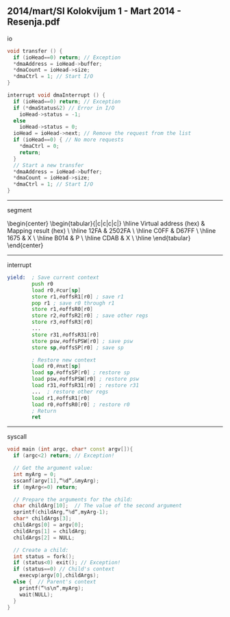 2014/mart/SI Kolokvijum 1 - Mart 2014 - Resenja.pdf
--------------------------------------------------------------------------------
io
```cpp
void transfer () {
  if (ioHead==0) return; // Exception
  *dmaAddress = ioHead->buffer;
  *dmaCount = ioHead->size;
  *dmaCtrl = 1; // Start I/O
}

interrupt void dmaInterrupt () {
  if (ioHead==0) return; // Exception
  if (*dmaStatus&2) // Error in I/O
    ioHead->status = -1;
  else
    ioHead->status = 0;
  ioHead = ioHead->next; // Remove the request from the list
  if (ioHead==0) { // No more requests
    *dmaCtrl = 0;
    return;
  }
  // Start a new transfer
  *dmaAddress = ioHead->buffer;
  *dmaCount = ioHead->size;
  *dmaCtrl = 1; // Start I/O
}
```

--------------------------------------------------------------------------------
segment

\begin{center}
\begin{tabular}{|c|c|c|c|}
\hline
Virtual address (hex) & Mapping result (hex) \\
\hline
12FA & 2502FA \\
\hline
C0FF & D67FF \\
\hline
1675 & X \\
\hline
B014 & P \\
\hline
CDAB & X \\
\hline
\end{tabular}
\end{center}

--------------------------------------------------------------------------------
interrupt
```asm
yield:  ; Save current context
        push r0
        load r0,#cur[sp]
        store r1,#offsR1[r0] ; save r1
        pop r1 ; save r0 through r1
        store r1,#offsR0[r0]
        store r2,#offsR2[r0] ; save other regs
        store r3,#offsR3[r0]
        ...
        store r31,#offsR31[r0]
        store psw,#offsPSW[r0] ; save psw
        store sp,#offsSP[r0] ; save sp

        ; Restore new context
        load r0,#nxt[sp]
        load sp,#offsSP[r0] ; restore sp
        load psw,#offsPSW[r0] ; restore psw
        load r31,#offsR31[r0] ; restore r31
        ...  ; restore other regs
        load r1,#offsR1[r0]
        load r0,#offsR0[r0] ; restore r0
        ; Return
        ret
```

--------------------------------------------------------------------------------
syscall
```cpp
void main (int argc, char* const argv[]){
  if (argc<2) return; // Exception!

  // Get the argument value:
  int myArg = 0;
  sscanf(argv[1],“%d“,&myArg);
  if (myArg<=0) return;

  // Prepare the arguments for the child:
  char childArg[10];  // The value of the second argument
  sprintf(childArg,“%d“,myArg-1);
  char* childArgs[3];
  childArgs[0] = argv[0];
  childArgs[1] = childArg;
  childArgs[2] = NULL;

  // Create a child:
  int status = fork();
  if (status<0) exit(); // Exception!
  if (status==0) // Child's context
    execvp(argv[0],childArgs);
  else {  // Parent's context
    printf(“%s\n“,myArg);
    wait(NULL);
  }
}
```
